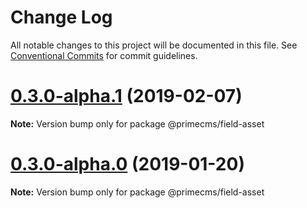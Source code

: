# Change Log

All notable changes to this project will be documented in this file.
See [Conventional Commits](https://conventionalcommits.org) for commit guidelines.

# [0.3.0-alpha.1](https://github.com/birkir/prime/tree/master/packages/prime-field-asset/compare/v0.3.0-alpha.0...v0.3.0-alpha.1) (2019-02-07)

**Note:** Version bump only for package @primecms/field-asset

# [0.3.0-alpha.0](https://github.com/birkir/prime/tree/master/packages/prime-field-asset/compare/v0.2.21...v0.3.0-alpha.0) (2019-01-20)

**Note:** Version bump only for package @primecms/field-asset
